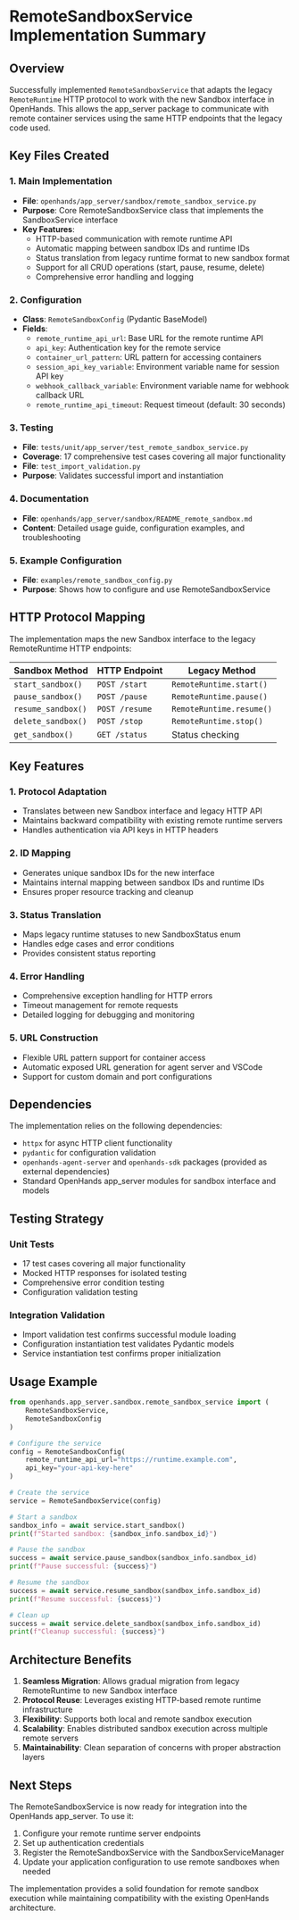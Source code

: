 # RemoteSandboxService Implementation Summary

## Overview

Successfully implemented `RemoteSandboxService` that adapts the legacy `RemoteRuntime` HTTP protocol to work with the new Sandbox interface in OpenHands. This allows the app_server package to communicate with remote container services using the same HTTP endpoints that the legacy code used.

## Key Files Created

### 1. Main Implementation
- **File**: `openhands/app_server/sandbox/remote_sandbox_service.py`
- **Purpose**: Core RemoteSandboxService class that implements the SandboxService interface
- **Key Features**:
  - HTTP-based communication with remote runtime API
  - Automatic mapping between sandbox IDs and runtime IDs
  - Status translation from legacy runtime format to new sandbox format
  - Support for all CRUD operations (start, pause, resume, delete)
  - Comprehensive error handling and logging

### 2. Configuration
- **Class**: `RemoteSandboxConfig` (Pydantic BaseModel)
- **Fields**:
  - `remote_runtime_api_url`: Base URL for the remote runtime API
  - `api_key`: Authentication key for the remote service
  - `container_url_pattern`: URL pattern for accessing containers
  - `session_api_key_variable`: Environment variable name for session API key
  - `webhook_callback_variable`: Environment variable name for webhook callback URL
  - `remote_runtime_api_timeout`: Request timeout (default: 30 seconds)

### 3. Testing
- **File**: `tests/unit/app_server/test_remote_sandbox_service.py`
- **Coverage**: 17 comprehensive test cases covering all major functionality
- **File**: `test_import_validation.py`
- **Purpose**: Validates successful import and instantiation

### 4. Documentation
- **File**: `openhands/app_server/sandbox/README_remote_sandbox.md`
- **Content**: Detailed usage guide, configuration examples, and troubleshooting

### 5. Example Configuration
- **File**: `examples/remote_sandbox_config.py`
- **Purpose**: Shows how to configure and use RemoteSandboxService

## HTTP Protocol Mapping

The implementation maps the new Sandbox interface to the legacy RemoteRuntime HTTP endpoints:

| Sandbox Method | HTTP Endpoint | Legacy Method |
|----------------|---------------|---------------|
| `start_sandbox()` | `POST /start` | `RemoteRuntime.start()` |
| `pause_sandbox()` | `POST /pause` | `RemoteRuntime.pause()` |
| `resume_sandbox()` | `POST /resume` | `RemoteRuntime.resume()` |
| `delete_sandbox()` | `POST /stop` | `RemoteRuntime.stop()` |
| `get_sandbox()` | `GET /status` | Status checking |

## Key Features

### 1. Protocol Adaptation
- Translates between new Sandbox interface and legacy HTTP API
- Maintains backward compatibility with existing remote runtime servers
- Handles authentication via API keys in HTTP headers

### 2. ID Mapping
- Generates unique sandbox IDs for the new interface
- Maintains internal mapping between sandbox IDs and runtime IDs
- Ensures proper resource tracking and cleanup

### 3. Status Translation
- Maps legacy runtime statuses to new SandboxStatus enum
- Handles edge cases and error conditions
- Provides consistent status reporting

### 4. Error Handling
- Comprehensive exception handling for HTTP errors
- Timeout management for remote requests
- Detailed logging for debugging and monitoring

### 5. URL Construction
- Flexible URL pattern support for container access
- Automatic exposed URL generation for agent server and VSCode
- Support for custom domain and port configurations

## Dependencies

The implementation relies on the following dependencies:
- `httpx` for async HTTP client functionality
- `pydantic` for configuration validation
- `openhands-agent-server` and `openhands-sdk` packages (provided as external dependencies)
- Standard OpenHands app_server modules for sandbox interface and models

## Testing Strategy

### Unit Tests
- 17 test cases covering all major functionality
- Mocked HTTP responses for isolated testing
- Comprehensive error condition testing
- Configuration validation testing

### Integration Validation
- Import validation test confirms successful module loading
- Configuration instantiation test validates Pydantic models
- Service instantiation test confirms proper initialization

## Usage Example

```python
from openhands.app_server.sandbox.remote_sandbox_service import (
    RemoteSandboxService,
    RemoteSandboxConfig
)

# Configure the service
config = RemoteSandboxConfig(
    remote_runtime_api_url="https://runtime.example.com",
    api_key="your-api-key-here"
)

# Create the service
service = RemoteSandboxService(config)

# Start a sandbox
sandbox_info = await service.start_sandbox()
print(f"Started sandbox: {sandbox_info.sandbox_id}")

# Pause the sandbox
success = await service.pause_sandbox(sandbox_info.sandbox_id)
print(f"Pause successful: {success}")

# Resume the sandbox
success = await service.resume_sandbox(sandbox_info.sandbox_id)
print(f"Resume successful: {success}")

# Clean up
success = await service.delete_sandbox(sandbox_info.sandbox_id)
print(f"Cleanup successful: {success}")
```

## Architecture Benefits

1. **Seamless Migration**: Allows gradual migration from legacy RemoteRuntime to new Sandbox interface
2. **Protocol Reuse**: Leverages existing HTTP-based remote runtime infrastructure
3. **Flexibility**: Supports both local and remote sandbox execution
4. **Scalability**: Enables distributed sandbox execution across multiple remote servers
5. **Maintainability**: Clean separation of concerns with proper abstraction layers

## Next Steps

The RemoteSandboxService is now ready for integration into the OpenHands app_server. To use it:

1. Configure your remote runtime server endpoints
2. Set up authentication credentials
3. Register the RemoteSandboxService with the SandboxServiceManager
4. Update your application configuration to use remote sandboxes when needed

The implementation provides a solid foundation for remote sandbox execution while maintaining compatibility with the existing OpenHands architecture.
